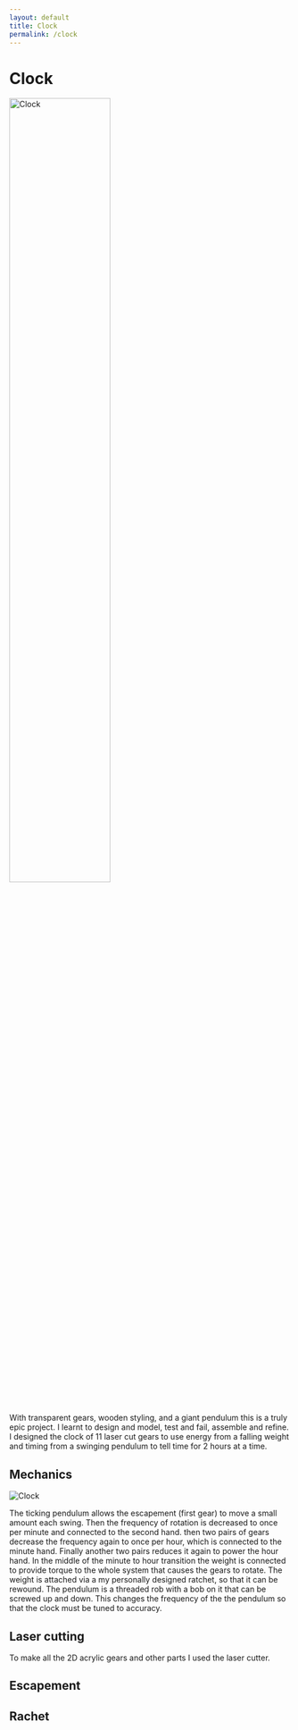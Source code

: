 ```yaml
---
layout: default
title: Clock
permalink: /clock
---
```


# Clock

<p align="left">
    <img alt="Clock" src="/sebsite/images/clock1.jpg" width="60%"> 
</p>

With transparent gears, wooden styling, and a giant pendulum this is a truly epic project. I learnt to design and model, test and fail, assemble and refine. 
I designed the clock of 11 laser cut gears to use energy from a falling weight and timing from a swinging pendulum to tell time for 2 hours at a time. 

## Mechanics

<p>
    <img alt="Clock" src="/sebsite/images/clockgif.gif" id="rightfloat"> 
</p>


The ticking pendulum allows the escapement (first gear) to move a small amount each swing. Then the frequency of rotation is decreased to once per minute and connected to the second hand. then two pairs of gears decrease the frequency again to once per hour, which is connected to the minute hand. Finally another two pairs reduces it again to power the hour hand. In the middle of the minute to hour transition the weight is connected to provide torque to the whole system that causes the gears to rotate. The weight is attached via a my personally designed ratchet, so that it can be rewound.
The pendulum is a threaded rob with a bob on it that can be screwed up and down. This changes the frequency of the the pendulum so that the clock must be tuned to accuracy. 
## Laser cutting
To make all the 2D acrylic gears and other parts I used the laser cutter. 

## Escapement 


## Rachet

